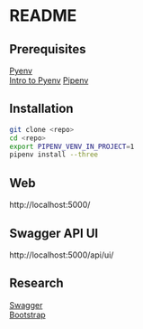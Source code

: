 # README

## Prerequisites

[Pyenv](https://github.com/pyenv/pyenv)  
[Intro to Pyenv](https://realpython.com/intro-to-pyenv/)
[Pipenv](https://realpython.com/pipenv-guide/)

## Installation

```sh
git clone <repo>
cd <repo>
export PIPENV_VENV_IN_PROJECT=1   
pipenv install --three
```
## Web
http://localhost:5000/

## Swagger API UI
http://localhost:5000/api/ui/

## Research
[Swagger](https://github.com/zalando/connexion)  
[Bootstrap](https://getbootstrap.com/docs/4.4/getting-started/introduction/)  
